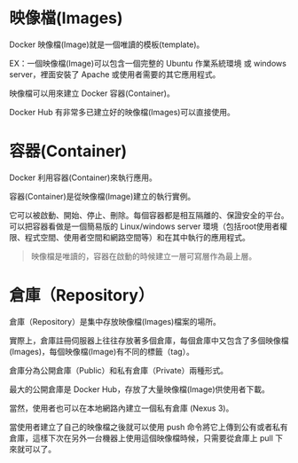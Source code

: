 # 映像檔(Images)
Docker 映像檔(Image)就是一個唯讀的模板(template)。

EX：一個映像檔(Image)可以包含一個完整的 Ubuntu 作業系統環境 或 windows server，裡面安裝了 Apache 或使用者需要的其它應用程式。

映像檔可以用來建立 Docker 容器(Container)。

Docker Hub 有非常多已建立好的映像檔(Images)可以直接使用。

# 容器(Container)

Docker 利用容器(Container)來執行應用。

容器(Container)是從映像檔(Image)建立的執行實例。

它可以被啟動、開始、停止、刪除。每個容器都是相互隔離的、保證安全的平台。
可以把容器看做是一個簡易版的 Linux/windows server 環境（包括root使用者權限、程式空間、使用者空間和網路空間等）和在其中執行的應用程式。

> 映像檔是唯讀的，容器在啟動的時候建立一層可寫層作為最上層。

# 倉庫（Repository）

倉庫（Repository）是集中存放映像檔(Images)檔案的場所。

實際上，倉庫註冊伺服器上往往存放著多個倉庫，每個倉庫中又包含了多個映像檔(Images)，每個映像檔(Image)有不同的標籤（tag）。

倉庫分為公開倉庫（Public）和私有倉庫（Private）兩種形式。

最大的公開倉庫是 Docker Hub，存放了大量映像檔(Image)供使用者下載。 

當然，使用者也可以在本地網路內建立一個私有倉庫 (Nexus 3)。

當使用者建立了自己的映像檔之後就可以使用 push 命令將它上傳到公有或者私有倉庫，這樣下次在另外一台機器上使用這個映像檔時候，只需要從倉庫上 pull 下來就可以了。


